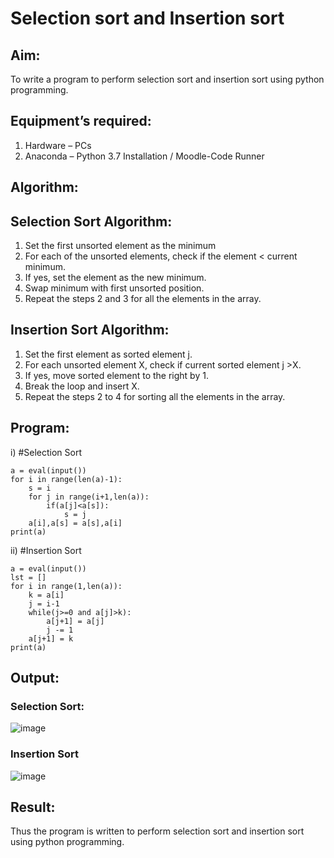 # Selection sort and Insertion sort
## Aim:
To write a program to perform selection sort and insertion sort using python programming.
## Equipment’s required:
1.	Hardware – PCs
2.	Anaconda – Python 3.7 Installation / Moodle-Code Runner
## Algorithm:
## Selection Sort Algorithm:
1.	Set the first unsorted element as the minimum
2.	For each of the unsorted elements, check if the element < current minimum.
3.	If yes, set the element as the new minimum.
4.	Swap minimum with first unsorted position.
5.	Repeat the steps 2 and 3 for all the elements in the array.
## Insertion Sort Algorithm:
1.	Set the first element as sorted element j.
2.	For each unsorted element X, check if current sorted element j >X.
3.	If yes, move sorted element to the right by 1.
4.	Break the loop and insert X.
5.	Repeat the steps 2 to 4 for sorting all the elements in the array.
## Program:
i)	#Selection Sort
```
a = eval(input())
for i in range(len(a)-1):
    s = i
    for j in range(i+1,len(a)):
        if(a[j]<a[s]):
            s = j
    a[i],a[s] = a[s],a[i]
print(a)
```
ii)	#Insertion Sort
```
a = eval(input())
lst = []
for i in range(1,len(a)):
    k = a[i]
    j = i-1
    while(j>=0 and a[j]>k):
        a[j+1] = a[j]
        j -= 1
    a[j+1] = k
print(a)
```

## Output:
### Selection Sort:
![image](https://github.com/Visalan-H/Sorting-Algorithms/assets/152077751/6ec25387-8f71-4e9a-943a-06a261648c7f)

### Insertion Sort
![image](https://github.com/Visalan-H/Sorting-Algorithms/assets/152077751/548af81d-474d-4ee7-8257-7fd49fc44957)

## Result:
Thus the program is written to perform selection sort and insertion sort using python programming.
